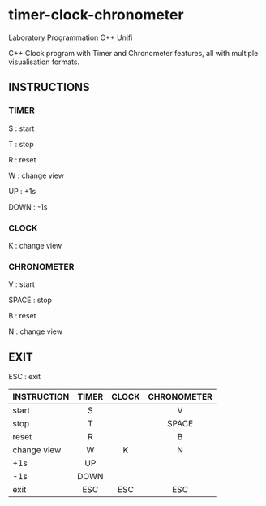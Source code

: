 # timer-clock-chronometer
 Laboratory Programmation C++ Unifi

C++ Clock program with Timer and Chronometer features, all with multiple visualisation formats.

## INSTRUCTIONS

### TIMER
S : start

T : stop

R : reset

W : change view

UP : +1s

DOWN : -1s

### CLOCK 
K : change view

### CHRONOMETER
V : start

SPACE : stop

B : reset

N : change view



## EXIT
ESC : exit


| INSTRUCTION | TIMER | CLOCK | CHRONOMETER |
|-------------|:-----:|:-----:|:-----------:|
| start       |   S   |       |      V      |
| stop        |   T   |       |    SPACE    |
| reset       |   R   |       |      B      |
| change view |   W   |   K   |      N      |
| +1s         |  UP   |       |             |
| -1s         | DOWN  |       |             |
| exit        |  ESC  |  ESC  |     ESC     |